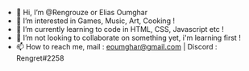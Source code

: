 - 👋 Hi, I’m @Rengrouze or Elias Oumghar
- 👀 I’m interested in Games, Music, Art, Cooking !
- 🌱 I’m currently learning to code in HTML, CSS, Javascript etc !
- 💞️ I’m not looking to collaborate on something yet, i'm learning first !
- 📫 How to reach me, mail : eoumghar@gmail.com | Discord : Rengret#2258 

<!---
Rengrouze/Rengrouze is a ✨ special ✨ repository because its `README.md` (this file) appears on your GitHub profile.
You can click the Preview link to take a look at your changes.
--->
